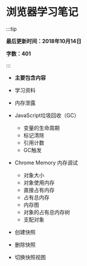 # 浏览器学习笔记

:::tip

**最后更新时间：2018年10月14日**

**字数：401**

:::


* **主要包含内容**

* 学习资料

* 内存泄露

* JavaScript垃圾回收（GC）
    * 变量的生命周期
    * 标记清除
    * 引用计数
    * GC触发

* Chrome Memory 内存调试
    * 对象大小
    * 对象使用内存
    * 直接占有内存
    * 占有总内存
    * 内存图
    * 对象的占有总内存树
    * 支配对象

* 创建快照

* 删除快照

* 切换快照视图